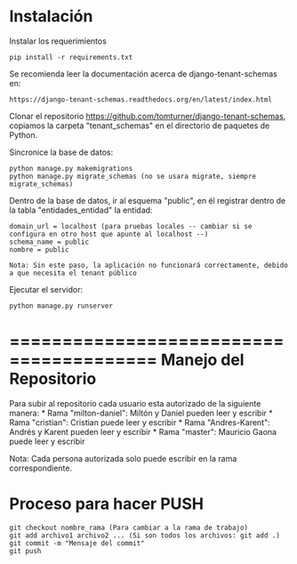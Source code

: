 Instalación
========================================

Instalar los requerimientos

    pip install -r requirements.txt

Se recomienda leer la documentación acerca de django-tenant-schemas en:

	https://django-tenant-schemas.readthedocs.org/en/latest/index.html

Clonar el repositorio https://github.com/tomturner/django-tenant-schemas, copiamos la carpeta "tenant_schemas" en el directorio de paquetes de Python.

Sincronice la base de datos:
	
	python manage.py makemigrations
	python manage.py migrate_schemas (no se usara migrate, siempre migrate_schemas)

Dentro de la base de datos, ir al esquema "public", en él registrar dentro de la tabla "entidades_entidad" la entidad:
	
	domain_url = localhost (para pruebas locales -- cambiar si se configura en otro host que apunte al localhost --)
	schema_name = public
	nombre = public

	Nota: Sin este paso, la aplicación no funcionará correctamente, debido a que necesita el tenant público

Ejecutar el servidor:

	python manage.py runserver

========================================
Manejo del Repositorio
========================================

Para subir al repositorio cada usuario esta autorizado de la siguiente manera:
	* Rama "milton-daniel": Miltón y Daniel pueden leer y escribir
	* Rama "cristian": Cristian puede leer y escribir
	* Rama "Andres-Karent": Andrés y Karent pueden leer y escribir
	* Rama "master": Mauricio Gaona puede leer y escribir

Nota: Cada persona autorizada solo puede escribir en la rama correspondiente.

Proceso para hacer PUSH
==========================
	git checkout nombre_rama (Para cambiar a la rama de trabajo)
	git add archivo1 archivo2 ... (Si son todos los archivos: git add .)
	git commit -m "Mensaje del commit"
	git push